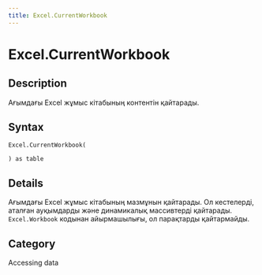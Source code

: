 ```yaml
---
title: Excel.CurrentWorkbook
---
```


# Excel.CurrentWorkbook


## Description

Ағымдағы Excel жұмыс кітабының контентін қайтарады.


## Syntax

```powerquery
Excel.CurrentWorkbook(

) as table
```


## Details

Ағымдағы Excel жұмыс кітабының мазмұнын қайтарады. Ол кестелерді, аталған ауқымдарды және динамикалық массивтерді қайтарады. <code>Excel.Workbook</code> кодынан айырмашылығы, ол парақтарды қайтармайды.



## Category
Accessing data
